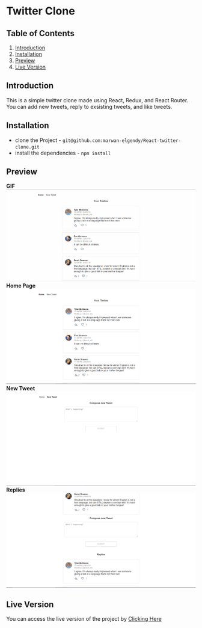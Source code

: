 # Twitter Clone

## Table of Contents
1. [Introduction](#introduction)
2. [Installation](#installation)
3. [Preview](#preview)
4. [Live Version](#live-version)

## Introduction

This is a simple twitter clone made using React, Redux, and React Router.
You can add new tweets, reply to exsisting tweets, and like tweets.

## Installation

* clone the Project - `git@github.com:marwan-elgendy/React-twitter-clone.git`
* install the dependencies - `npm install`

## Preview

**GIF**
![GIF](https://github.com/marwan-elgendy/React-twitter-clone/blob/main/img/twitter_clone.gif "GIF of Application")
**Home Page**
![Home](https://github.com/marwan-elgendy/React-twitter-clone/blob/main/img/home.png "Homepage of Application")
**New Tweet**
![New Tweet](https://github.com/marwan-elgendy/React-twitter-clone/blob/main/img/new.png "New Tweet Page")
**Replies**
![Replies](https://github.com/marwan-elgendy/React-twitter-clone/blob/main/img/replies.png "Replies page")

## Live Version

You can access the live version of the project by [Clicking Here](https://react-twitter-clone-psi.vercel.app)




